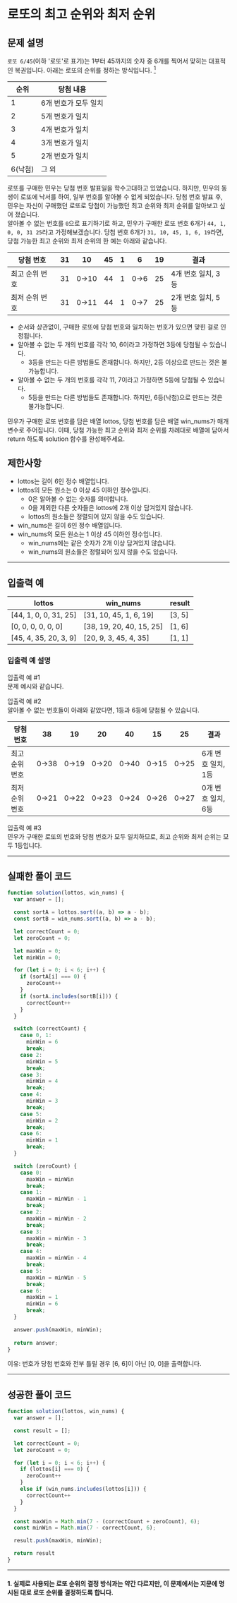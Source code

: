 # 로또의 최고 순위와 최저 순위

## 문제 설명
```로또 6/45```(이하 '로또'로 표기)는 1부터 45까지의 숫자 중 6개를 찍어서 맞히는 대표적인 복권입니다. 아래는 로또의 순위를 정하는 방식입니다. [<sup>1</sup>](#1-실제로-사용되는-로또-순위의-결정-방식과는-약간-다르지만-이-문제에서는-지문에-명시된-대로-로또-순위를-결정하도록-합니다)

|순위|당첨 내용|
|---|---|
|1|6개 번호가 모두 일치|
|2|5개 번호가 일치|
|3|4개 번호가 일치|
|4|3개 번호가 일치|
|5|2개 번호가 일치|
|6(낙첨)|그 외|

로또를 구매한 민우는 당첨 번호 발표일을 학수고대하고 있었습니다. 하지만, 민우의 동생이 로또에 낙서를 하여, 일부 번호를 알아볼 수 없게 되었습니다. 당첨 번호 발표 후, 민우는 자신이 구매했던 로또로 당첨이 가능했던 최고 순위와 최저 순위를 알아보고 싶어 졌습니다.   
알아볼 수 없는 번호를 ```0```으로 표기하기로 하고, 민우가 구매한 로또 번호 6개가 ```44, 1, 0, 0, 31 25```라고 가정해보겠습니다. 당첨 번호 6개가 ```31, 10, 45, 1, 6, 19```라면, 당첨 가능한 최고 순위와 최저 순위의 한 예는 아래와 같습니다.

|당첨 번호|31|10|45|1|6|19|결과|
|---|---|---|---|---|---|---|---|
|최고 순위 번호|31|0→10|44|1|0→6|25|4개 번호 일치, 3등|
|최저 순위 번호|31|0→11|44|1|0→7|25|2개 번호 일치, 5등|

- 순서와 상관없이, 구매한 로또에 당첨 번호와 일치하는 번호가 있으면 맞힌 걸로 인정됩니다.
- 알아볼 수 없는 두 개의 번호를 각각 10, 6이라고 가정하면 3등에 당첨될 수 있습니다.
  - 3등을 만드는 다른 방법들도 존재합니다. 하지만, 2등 이상으로 만드는 것은 불가능합니다.
- 알아볼 수 없는 두 개의 번호를 각각 11, 7이라고 가정하면 5등에 당첨될 수 있습니다.
  - 5등을 만드는 다른 방법들도 존재합니다. 하지만, 6등(낙첨)으로 만드는 것은 불가능합니다.   

민우가 구매한 로또 번호를 담은 배열 lottos, 당첨 번호를 담은 배열 win_nums가 매개변수로 주어집니다. 이때, 당첨 가능한 최고 순위와 최저 순위를 차례대로 배열에 담아서 return 하도록 solution 함수를 완성해주세요.

## 제한사항
- lottos는 길이 6인 정수 배열입니다.
- lottos의 모든 원소는 0 이상 45 이하인 정수입니다.
  - 0은 알아볼 수 없는 숫자를 의미합니다.
  - 0을 제외한 다른 숫자들은 lottos에 2개 이상 담겨있지 않습니다.
  - lottos의 원소들은 정렬되어 있지 않을 수도 있습니다.
- win_nums은 길이 6인 정수 배열입니다.
- win_nums의 모든 원소는 1 이상 45 이하인 정수입니다.
  - win_nums에는 같은 숫자가 2개 이상 담겨있지 않습니다.
  - win_nums의 원소들은 정렬되어 있지 않을 수도 있습니다.

---

## 입출력 예
|lottos|win_nums|result|
|---|---|---|
|[44, 1, 0, 0, 31, 25]|[31, 10, 45, 1, 6, 19]|[3, 5]|
|[0, 0, 0, 0, 0, 0]|[38, 19, 20, 40, 15, 25]|[1, 6]|
|[45, 4, 35, 20, 3, 9]|[20, 9, 3, 45, 4, 35]|[1, 1]|

### 입출력 예 설명
입출력 예 #1   
문제 예시와 같습니다.

입출력 예 #2   
알아볼 수 없는 번호들이 아래와 같았다면, 1등과 6등에 당첨될 수 있습니다.

|당첨 번호|38|19|20|40|15|25|결과|
|---|---|---|---|---|---|---|---|
|최고 순위 번호|0→38|0→19|0→20|0→40|0→15|0→25|6개 번호 일치, 1등|
|최저 순위 번호|0→21|0→22|0→23|0→24|0→26|0→27|0개 번호 일치, 6등|

입출력 예 #3   
민우가 구매한 로또의 번호와 당첨 번호가 모두 일치하므로, 최고 순위와 최저 순위는 모두 1등입니다.

---

## 실패한 풀이 코드
```js
function solution(lottos, win_nums) {
  var answer = [];

  const sortA = lottos.sort((a, b) => a - b);
  const sortB = win_nums.sort((a, b) => a - b);

  let correctCount = 0;
  let zeroCount = 0;

  let maxWin = 0;
  let minWin = 0;

  for (let i = 0; i < 6; i++) {
    if (sortA[i] === 0) {
      zeroCount++
    }
    if (sortA.includes(sortB[i])) {
      correctCount++
    }
  }

  switch (correctCount) {
    case 0, 1:
      minWin = 6
      break;
    case 2:
      minWin = 5
      break;
    case 3:
      minWin = 4
      break;
    case 4:
      minWin = 3
      break;
    case 5:
      minWin = 2
      break;
    case 6:
      minWin = 1
      break;
  }

  switch (zeroCount) {
    case 0:
      maxWin = minWin
      break;
    case 1:
      maxWin = minWin - 1
      break;
    case 2:
      maxWin = minWin - 2
      break;
    case 3:
      maxWin = minWin - 3
      break;
    case 4:
      maxWin = minWin - 4
      break;
    case 5:
      maxWin = minWin - 5
      break;
    case 6:
      maxWin = 1
      minWin = 6
      break;
  }

  answer.push(maxWin, minWin);
  
  return answer;
}
```
이유: 번호가 당첨 번호와 전부 틀릴 경우 [6, 6]이 아닌 [0, 0]을 출력합니다.

---
## 성공한 풀이 코드
```js
function solution(lottos, win_nums) {
  var answer = [];

  const result = [];

  let correctCount = 0;
  let zeroCount = 0;

  for (let i = 0; i < 6; i++) {
    if (lottos[i] === 0) {
      zeroCount++
    }
    else if (win_nums.includes(lottos[i])) {
      correctCount++
    }
  }

  const maxWin = Math.min(7 - (correctCount + zeroCount), 6);
  const minWin = Math.min(7 - correctCount, 6);

  result.push(maxWin, minWin);

  return result
}
```  

---

#### 1. 실제로 사용되는 로또 순위의 결정 방식과는 약간 다르지만, 이 문제에서는 지문에 명시된 대로 로또 순위를 결정하도록 합니다.